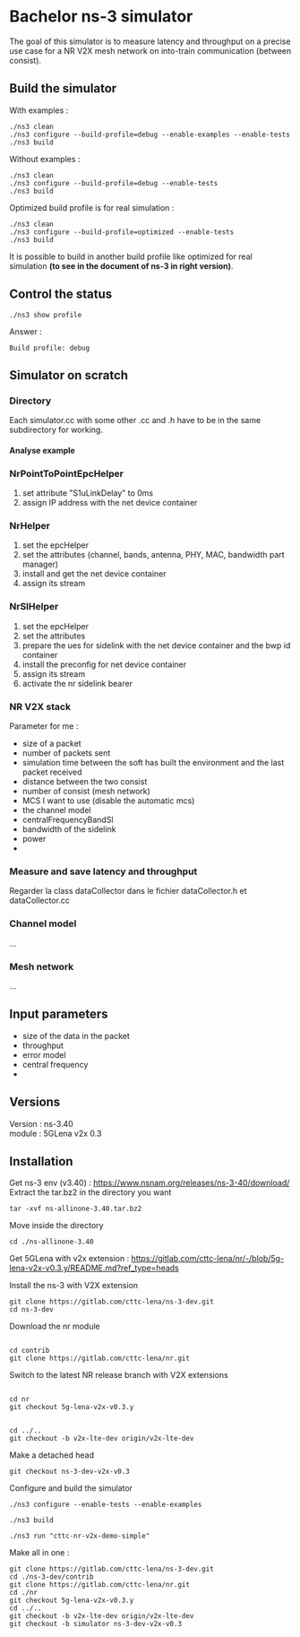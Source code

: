 # Bachelor ns-3 simulator
The goal of this simulator is to measure latency and throughput on a precise use case for a NR V2X mesh network on 
into-train communication (between consist).

## Build the simulator
With examples :
```terminal
./ns3 clean
./ns3 configure --build-profile=debug --enable-examples --enable-tests
./ns3 build
```
Without examples :
```terminal
./ns3 clean
./ns3 configure --build-profile=debug --enable-tests
./ns3 build
```
Optimized build profile is for real simulation :
```terminal
./ns3 clean
./ns3 configure --build-profile=optimized --enable-tests
./ns3 build
```
It is possible to build in another build profile like optimized for real simulation **(to see in the document of ns-3 in 
right version)**.
## Control the status
```terminal
./ns3 show profile
```

Answer :

```terminal
Build profile: debug
```

## Simulator on scratch

### Directory

Each simulator.cc with some other .cc and .h have to be in the same subdirectory for working.

#### Analyse example
### NrPointToPointEpcHelper
1. set attribute "S1uLinkDelay" to 0ms
2. assign IP address with the net device container

### NrHelper
1. set the epcHelper
2. set the attributes (channel, bands, antenna, PHY, MAC, bandwidth part manager)
3. install and get the net device container
4. assign its stream

### NrSlHelper
1. set the epcHelper
2. set the attributes
3. prepare the ues for sidelink with the net device container and the bwp id container
4. install the preconfig for net device container
5. assign its stream
6. activate the nr sidelink bearer

### NR V2X stack

Parameter for me :
- size of a packet
- number of packets sent
- simulation time between the soft has built the environment and the last packet received
- distance between the two consist
- number of consist (mesh network)
- MCS I want to use (disable the automatic mcs)
- the channel model
- centralFrequencyBandSl
- bandwidth of the sidelink
- power 
- 
### Measure and save latency and throughput

Regarder la class dataCollector dans le fichier dataCollector.h et dataCollector.cc

### Channel model

…

### Mesh network

…

## Input parameters

- size of the data in the packet
- throughput
- error model
- central frequency
- 

## Versions

Version : ns-3.40 \
module : 5GLena v2x 0.3

## Installation

Get ns-3 env (v3.40) : https://www.nsnam.org/releases/ns-3-40/download/ \
Extract the tar.bz2 in the directory you want 

```terminal
tar -xvf ns-allinone-3.40.tar.bz2
```

Move inside the directory 

```terminal
cd ./ns-allinone-3.40
```

Get 5GLena with v2x extension : https://gitlab.com/cttc-lena/nr/-/blob/5g-lena-v2x-v0.3.y/README.md?ref_type=heads

Install the ns-3 with V2X extension

```terminal
git clone https://gitlab.com/cttc-lena/ns-3-dev.git
cd ns-3-dev
```

Download the nr module

```terminal

cd contrib
git clone https://gitlab.com/cttc-lena/nr.git
```

Switch to the latest NR release branch with V2X extensions

```terminal

cd nr
git checkout 5g-lena-v2x-v0.3.y
```

```terminal

cd ../..
git checkout -b v2x-lte-dev origin/v2x-lte-dev
```

Make a detached head

```terminal
git checkout ns-3-dev-v2x-v0.3
```

Configure and build the simulator

```terminal
./ns3 configure --enable-tests --enable-examples
```

```terminal
./ns3 build
```

```terminal
./ns3 run "cttc-nr-v2x-demo-simple"
```

Make all in one :

```terminal
git clone https://gitlab.com/cttc-lena/ns-3-dev.git
cd ./ns-3-dev/contrib
git clone https://gitlab.com/cttc-lena/nr.git
cd ./nr
git checkout 5g-lena-v2x-v0.3.y
cd ../..
git checkout -b v2x-lte-dev origin/v2x-lte-dev
git checkout -b simulator ns-3-dev-v2x-v0.3
```

```terminal

```
